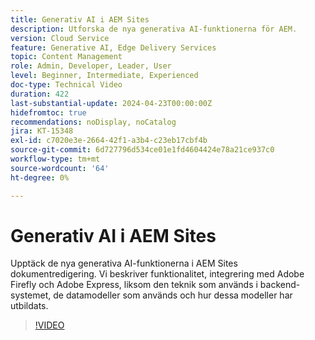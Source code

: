 ```yaml
---
title: Generativ AI i AEM Sites
description: Utforska de nya generativa AI-funktionerna för AEM.
version: Cloud Service
feature: Generative AI, Edge Delivery Services
topic: Content Management
role: Admin, Developer, Leader, User
level: Beginner, Intermediate, Experienced
doc-type: Technical Video
duration: 422
last-substantial-update: 2024-04-23T00:00:00Z
hidefromtoc: true
recommendations: noDisplay, noCatalog
jira: KT-15348
exl-id: c7020e3e-2664-42f1-a3b4-c23eb17cbf4b
source-git-commit: 6d727796d534ce01e1fd4604424e78a21ce937c0
workflow-type: tm+mt
source-wordcount: '64'
ht-degree: 0%

---
```


# Generativ AI i AEM Sites

Upptäck de nya generativa AI-funktionerna i AEM Sites dokumentredigering. Vi beskriver funktionalitet, integrering med Adobe Firefly och Adobe Express, liksom den teknik som används i backend-systemet, de datamodeller som används och hur dessa modeller har utbildats.

>[!VIDEO](https://video.tv.adobe.com/v/3428436/?learn=on)
